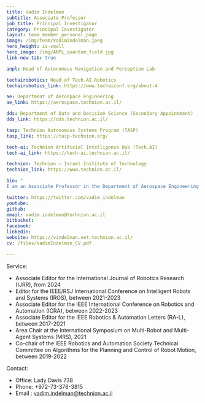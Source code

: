 ```yaml
---
title: Vadim Indelman
subtitle: Associate Professor 
job_title: Principal Investigator
category: Principal Investigator
layout: team_member_personal_page
image: /img/team/VadimIndelman.jpeg
hero_height: is-small
hero_image: /img/ANPL_quantum_field.jpg 
link-new-tab: true

anpl: Head of Autonomous Navigation and Perception Lab

techairobotics: Head of Tech.AI.Robotics
techairobotics_link: https://www.techaiconf.org/about-4

ae: Department of Aerospace Engineering
ae_link: https://aerospace.technion.ac.il/

dds: Department of Data and Decision Science (Secondary Appointment)
dds_link: https://dds.technion.ac.il/

tasp: Technion Autonomous Systems Program (TASP)
tasp_link: https://tasp-technion.org/

tech-ai: Technion Artificial Intelligence Hub (Tech.AI)
tech-ai_link: https://tech-ai.technion.ac.il/

technion: Technion – Israel Institute of Technology
technion_link: https://www.technion.ac.il/

bio: "
I am an Associate Professor in the Department of Aerospace Engineering and in the Department of Data and Decision Science (Secondary Appointment) at the Technion - Israel Institute of Technology. I am also a member of the Technion Autonomous Systems Program (TASP), the Technion Artificial Intelligence Hub (TechAI), and the Israeli Smart Transportation Research Center (ISTRC). Additionally, I am a member of the European Laboratory for Learning and Intelligent Systems (ELLIS). I am currently leading the Robotics vertical at TechAI, which promotes and facilitates research activities and projects within the Technion and collaboration with industry in areas related to AI and robotics.  Prior to joining the Technion as a faculty member, I was a postdoctoral fellow in the Institute of Robotics and Intelligent Machines (IRIM) at the Georgia Institute of Technology (between 2012 and 2014). I obtained my Ph.D. degree from the Technion in 2011, and also hold B.A. and B.Sc. degrees in Computer Science and Aerospace Engineering, respectively, both awarded by the Technion in 2002. My research interests include planning under uncertainty, probabilistic inference, semantic perception and simultaneous localization and mapping (SLAM) in single and multi-robot systems. "

twitter: https://twitter.com/vadim_indelman
youtube: 
github: 
email: vadim.indelman@technion.ac.il
bitbucket: 
facebook: 
linkedin: 
website: https://vindelman.net.technion.ac.il/
cv: /files/VadimIndelman_CV.pdf

---
```


Service:
* Associate Editor for the International Journal of Robotics Research (IJRR), from 2024
* Editor for the IEEE/RSJ International Conference on Intelligent Robots and Systems (IROS), between 2021-2023
* Associate Editor for the IEEE International Conference on Robotics and Automation (ICRA), between 2022-2023
* Associate Editor for the IEEE Robotics & Automation Letters (RA-L), between 2017-2021
* Area Chair at the International Symposium on Multi-Robot and Multi-Agent Systems (MRS), 2021
* Co-chair of the IEEE Robotics and Automation Society Technical Committee on Algorithms for the Planning and Control of Robot Motion, between 2019-2022

Contact:
* Office: Lady Davis 738
* Phone: +972-73-378-3815
* Email : vadim.indelman@technion.ac.il